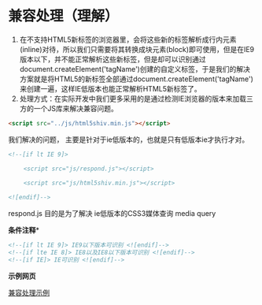 # 兼容处理（理解）

1.  在不支持HTML5新标签的浏览器里，会将这些新的标签解析成行内元素(inline)对待，所以我们只需要将其转换成块元素(block)即可使用，但是在IE9版本以下，并不能正常解析这些新标签，但是却可以识别通过document.createElement('tagName')创建的自定义标签，于是我们的解决方案就是将HTML5的新标签全部通过document.createElement('tagName')来创建一遍，这样IE低版本也能正常解析HTML5新标签了。
2.  处理方式：在实际开发中我们更多采用的是通过检测IE浏览器的版本来加载三方的一个JS库来解决兼容问题。

```html
<script src="../js/html5shiv.min.js"></script>
```

 我们解决的问题， 主要是针对于ie低版本的，也就是只有低版本ie才执行才对。

```html
<!--[if lt IE 9]>

　　 <script src="js/respond.js"></script>
     
 　　<script src="js/html5shiv.min.js"></script>

<![endif]-->
```

respond.js  目的是为了解决 ie低版本的CSS3媒体查询  media query

**条件注释***

```html
<!--[if lt IE 9]> IE9以下版本可识别 <![endif]-->
<!--[if lte IE 8]> IE8以及IE8以下版本可识别 <![endif]-->
<!--[if IE]> IE可识别 <![endif]-->
```

**示例网页**

[兼容处理示例](兼容处理示例/index.html)